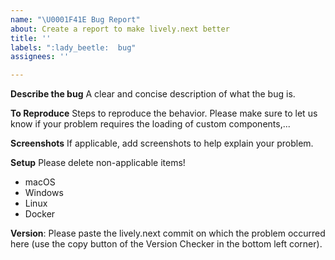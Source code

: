 ```yaml
---
name: "\U0001F41E Bug Report"
about: Create a report to make lively.next better
title: ''
labels: ":lady_beetle:  bug"
assignees: ''

---
```


**Describe the bug**
A clear and concise description of what the bug is.

**To Reproduce**
Steps to reproduce the behavior. Please make sure to let us know if your problem requires the loading of custom components,...

**Screenshots**
If applicable, add screenshots to help explain your problem.

**Setup**
Please delete non-applicable items!

- macOS
- Windows
- Linux
- Docker

**Version**: Please paste the lively.next commit on which the problem occurred here (use the copy button of the Version Checker in the bottom left corner).
